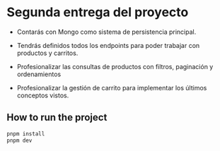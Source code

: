 # Segunda entrega del proyecto

- Contarás con Mongo como sistema de persistencia principal.
- Tendrás definidos todos los endpoints para poder trabajar con productos y carritos.

- Profesionalizar las consultas de productos con filtros, paginación y ordenamientos
- Profesionalizar la gestión de carrito para implementar los últimos conceptos vistos.

## How to run the project

```bash
pnpm install
pnpm dev
```
